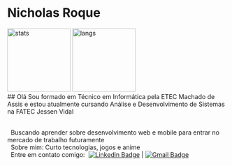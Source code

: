 # Nicholas Roque
<div>
	<img src="https://github-readme-stats.vercel.app/api?username=NicholasRoque&theme=bear" alt="stats" height="145">
	<img src="https://github-readme-stats.vercel.app/api/top-langs/?username=NicholasRoque&layout=compact&theme=bear" alt="langs" height="145">
</div>
## Olá
Sou formado em Técnico em Informática pela ETEC Machado de Assis e estou atualmente cursando Análise e Desenvolvimento de Sistemas na FATEC Jessen Vidal

 <br/> &nbsp; Buscando aprender sobre desenvolvimento web e mobile para entrar no mercado de trabalho futuramente
 <br/> &nbsp; Sobre mim: Curto tecnologias, jogos e anime
 <br/> &nbsp; Entre em contato comigo: &nbsp;[![Linkedin Badge](https://img.shields.io/badge/-NicholasRoque-blue?style=flat-square&logo=Linkedin&logoColor=white&link=https://www.linkedin.com/in/nicholas-gabriel-dos-santos-roque-9113511b2?lipi=urn%3Ali%3Apage%3Ad_flagship3_profile_view_base%3Bm3gFgpeVTrWRT%2FCuiKGK9Q%3D%3D)](https://www.linkedin.com/in/nicholas-gabriel-dos-santos-roque-9113511b2?lipi=urn%3Ali%3Apage%3Ad_flagship3_profile_view_base%3Bm3gFgpeVTrWRT%2FCuiKGK9Q%3D%3D) 
| 
[![Gmail Badge](https://img.shields.io/badge/-nicholas.sroque@gmail.com-c14438?style=flat-square&logo=Gmail&logoColor=white&link=mailto:nicholas.sroque@gmail.com)](mailto:nicholas.sroque@gmail.com)
